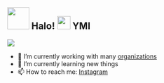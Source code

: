 <h2> <img src="https://i.pinimg.com/originals/bf/12/6b/bf126bd27294464c8f959056468dbb9f.gif" width="50" /> Halo! <img src="https://user-images.githubusercontent.com/65858180/137293369-94c631b6-8a17-4256-927a-070da186734c.gif" width="30" /> YMI</h2>



<img src="https://i.pinimg.com/originals/37/d4/08/37d408c9cd71f4916ed94e36f2318811.gif" >




- 🔭 I’m currently working with many [organizations](https://coconut.or.id/contact)
- 🌱 I’m currently learning new things
- 📫 How to reach me: [Instagram](https://www.instagram.com/yusufmarcelino01/?next=%2F)
  
